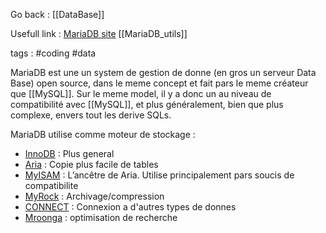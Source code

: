 Go back : [[DataBase]]

Usefull link : [MariaDB site](https://mariadb.org/fr/) [[MariaDB_utils]]

tags : #coding #data 

MariaDB est une un system de gestion de donne (en gros un serveur Data Base) open source, dans le meme concept et fait pars le meme créateur que [[MySQL]]. Sur le meme model, il y a donc un au niveau de compatibilité avec [[MySQL]], et plus généralement, bien que plus complexe, envers tout les derive SQLs.

MariaDB utilise comme moteur de stockage : 

- [InnoDB](https://mysql.developpez.com/tutoriels/manuel-de-reference-mysql-5-0/?page=Le-moteur-de-tables-InnoDB#L15) : Plus general
- [Aria](https://mariadb.com/kb/en/aria-storage-engine/) : Copie plus facile de tables
- [MyISAM](https://mariadb.com/kb/en/myisam-overview/) : L’ancêtre de Aria. Utilise principalement pars soucis de compatibilite
-  [MyRock](https://mariadb.com/kb/en/about-myrocks-for-mariadb/) : Archivage/compression
- [CONNECT](https://mariadb.com/kb/en/introduction-to-the-connect-engine/) : Connexion a d'autres types de donnes
- [Mroonga](https://mariadb.com/kb/en/about-mroonga/) : optimisation de recherche
